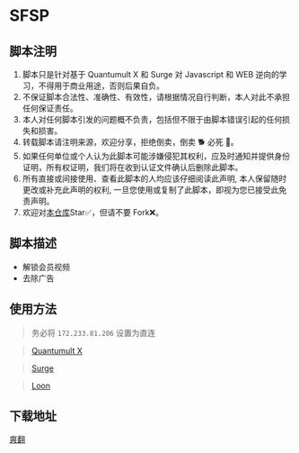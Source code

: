 # SFSP

## 脚本注明

1. 脚本只是针对基于 Quantumult X 和 Surge 对 Javascript 和 WEB 逆向的学习，不得用于商业用途，否则后果自负。
2. 不保证脚本合法性、准确性、有效性，请根据情况自行判断，本人对此不承担任何保证责任。
3. 本人对任何脚本引发的问题概不负责，包括但不限于由脚本错误引起的任何损失和损害。
4. 转载脚本请注明来源，欢迎分享，拒绝倒卖，倒卖 🐕 必死 🐎。
5. 如果任何单位或个人认为此脚本可能涉嫌侵犯其权利，应及时通知并提供身份证明，所有权证明，我们将在收到认证文件确认后删除此脚本。
6. 所有直接或间接使用、查看此脚本的人均应该仔细阅读此声明, 本人保留随时更改或补充此声明的权利, 一旦您使用或复制了此脚本，即视为您已接受此免责声明。
7. 欢迎对[本仓库](https://github.com/Yuheng0101/X)Star✅，但请不要 Fork❌。

## 脚本描述

- 解锁会员视频
- 去除广告

## 使用方法

> 务必将 `172.233.81.206` 设置为直连

> [Quantumult X](https://raw.githubusercontent.com/Yuheng0101/X/main/Scripts/SFSP/shuangfan.snippet)

> [Surge](https://raw.githubusercontent.com/Yuheng0101/X/main/Scripts/SFSP/shuangfan.sgmodule)

> [Loon](https://raw.githubusercontent.com/Yuheng0101/X/main/Scripts/SFSP/shuangfan.plugin)

## 下载地址

[爽翻](https://sfan.vip/)
